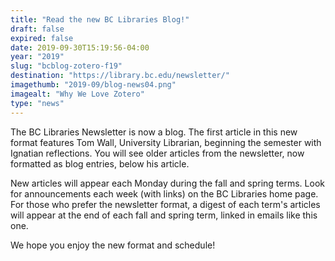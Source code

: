 ```yaml
---
title: "Read the new BC Libraries Blog!"
draft: false
expired: false
date: 2019-09-30T15:19:56-04:00
year: "2019"
slug: "bcblog-zotero-f19"
destination: "https://library.bc.edu/newsletter/"
imagethumb: "2019-09/blog-news04.png"
imagealt: "Why We Love Zotero"
type: "news"
---
```


The BC Libraries Newsletter is now a blog. The first article in this new format features Tom Wall, University Librarian, beginning the semester with Ignatian reflections. You will see older articles from the newsletter, now formatted as blog entries, below his article.

New articles will appear each Monday during the fall and spring terms. Look for announcements each week (with links) on the BC Libraries home page. For those who prefer the newsletter format, a digest of each term's articles will appear at the end of each fall and spring term, linked in emails like this one.

We hope you enjoy the new format and schedule!